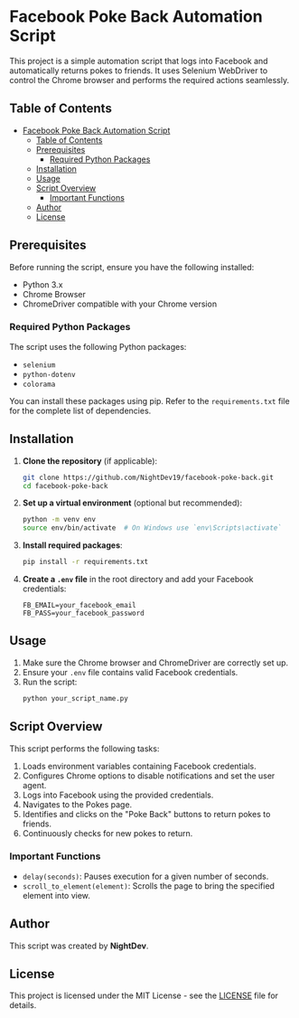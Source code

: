 # Facebook Poke Back Automation Script

This project is a simple automation script that logs into Facebook and automatically returns pokes to friends. It uses Selenium WebDriver to control the Chrome browser and performs the required actions seamlessly.

## Table of Contents

- [Facebook Poke Back Automation Script](#facebook-poke-back-automation-script)
  - [Table of Contents](#table-of-contents)
  - [Prerequisites](#prerequisites)
    - [Required Python Packages](#required-python-packages)
  - [Installation](#installation)
  - [Usage](#usage)
  - [Script Overview](#script-overview)
    - [Important Functions](#important-functions)
  - [Author](#author)
  - [License](#license)

## Prerequisites

Before running the script, ensure you have the following installed:

- Python 3.x
- Chrome Browser
- ChromeDriver compatible with your Chrome version

### Required Python Packages

The script uses the following Python packages:

- `selenium`
- `python-dotenv`
- `colorama`

You can install these packages using pip. Refer to the `requirements.txt` file for the complete list of dependencies.

## Installation

1. **Clone the repository** (if applicable):

   ```bash
   git clone https://github.com/NightDev19/facebook-poke-back.git
   cd facebook-poke-back
   ```

2. **Set up a virtual environment** (optional but recommended):

   ```bash
   python -m venv env
   source env/bin/activate  # On Windows use `env\Scripts\activate`
   ```

3. **Install required packages**:

   ```bash
   pip install -r requirements.txt
   ```

4. **Create a `.env` file** in the root directory and add your Facebook credentials:
   ```dotenv
   FB_EMAIL=your_facebook_email
   FB_PASS=your_facebook_password
   ```

## Usage

1. Make sure the Chrome browser and ChromeDriver are correctly set up.
2. Ensure your `.env` file contains valid Facebook credentials.
3. Run the script:
   ```bash
   python your_script_name.py
   ```

## Script Overview

This script performs the following tasks:

1. Loads environment variables containing Facebook credentials.
2. Configures Chrome options to disable notifications and set the user agent.
3. Logs into Facebook using the provided credentials.
4. Navigates to the Pokes page.
5. Identifies and clicks on the "Poke Back" buttons to return pokes to friends.
6. Continuously checks for new pokes to return.

### Important Functions

- `delay(seconds)`: Pauses execution for a given number of seconds.
- `scroll_to_element(element)`: Scrolls the page to bring the specified element into view.

## Author

This script was created by **NightDev**.

## License

This project is licensed under the MIT License - see the [LICENSE](LICENSE) file for details.
